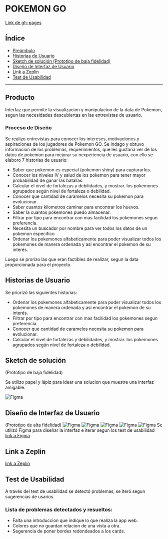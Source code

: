 # POKEMON GO 

[Link de gh-pages](https://gladyshuancalu.github.io/lim-2018-11-bc-core-am-data-lovers/src/)

## Índice

* [Preámbulo](#producto)
* [Historias de Usuario](#historias-de-usuario)
* [Sketch de solución (Prototipo de baja fidelidad)](sketch-de-solución)
* [Diseño de Interfaz de Usuario](#diseño-de-interfaz-de-usuario)
* [Link a Zeplin](#link-a-zeplin)
* [Test de Usabilidad](#test-de-usabilidad)

***


## Producto

Interfaz que permite la visualizacion y manipulacion de la data de  Pokemon, segun las necesidades descubiertas en las entrevistas de usuario.

### Proceso de Diseño

Se realizo entrevistas para conocer los intereses, motivaciones y aspiraciones de los jugadores de Pokemon GO.  Se indago y obtuvo informacion de los problemas, requerimientos, que les gustaria ver de los datos de pokemon para mejorar su nexperiencia de usuario, con ello se elaboro 7 historias de usuario:

* Saber que pokemon es especial (pokemon shiny) para capturarlos.
* Conocer los niveles IV y salud de los pokemon para tener mayor probabilidad de ganar las batallas.
* Calcular el nivel de fortalezas y debilidades, y mostrar.
  los pokemones agrupados según nivel de fortaleza o debilidad.
* Conocer que cantidad de caramelos necesita su pokemon para evolucionar.
* Saber cuantos kilometros caminar para encontrar los huevos.
* Saber la cuantos pokemones puedo almacenar.
* Filtrar por tipo para encontrar con mas facilidad los pokemones segun preferencia.
* Necesita un buscador por nombre para ver todos los datos de un pokemon especifico
* Ordenar los pokemones alfabeticamente para poder visualizar todos los pokemones 
  de manera ordenada y asi encontrar el pokemon de su interés.

Luego se prorizo las que eran factibles de realizar, segun la data proporcionada para el proyecto.

## Historias de Usuario

Se priorizó las siguientes historias:

* Ordenar los pokemones alfabeticamente para poder visualizar todos los pokemones
  de manera ordenada y asi encontrar el pokemon de su interés.
* Filtrar por tipo para encontrar con mas facilidad los pokemones segun preferencia.
* Conocer que cantidad de caramelos necesita su pokemon para evolucionar.
* Calcular el nivel de fortalezas y debilidades, y mostrar.
  los pokemones agrupados según nivel de fortaleza o debilidad.

## Sketch de solución
(Prototipo de baja fidelidad)

Se utilizo papel y lápiz para idear una solucion que muestre una interfaz amigable.

![Figma](./imagenes/readme-boceto1.jpg)

## Diseño de Interfaz de Usuario
(Prototipo de alta fidelidad)
![Figma](./imagenes/readme-figma1.png)
![Figma](./imagenes/readme-figma2.png)
![Figma](./imagenes/readme-figma3.png)
![Figma](./imagenes/readme-figma4.png)
![Figma](./imagenes/readme-figma5.png)
Se utilizó Figma para diseñar la interfaz e iterar segun los test de usabilidad
[link a Figma](https://www.figma.com/file/OFdpWerGnAmOZmPcyGSwPTaG/POKEMON-GO?node-id=15%3A3)


## Link a Zeplin

[link a Zeplin](https://app.zeplin.io/project/5c362828eddc504bd2288b89/dashboard)

## Test de Usabilidad

A través del test de usabilidad se detectó problemas, se iteró segun sugerencias de usarios.

### Lista de problemas detectados y resueltos:

* Falta una introduccion que indique lo que realiza la app web.
* Colores que no guardan relacion de una vista a otra.
* Segerencia de poner bordes redondeados a los cards.
